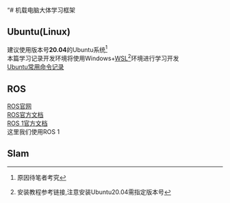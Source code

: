 “# 机载电脑大体学习框架
## Ubuntu(Linux)
建议使用版本号**20.04**的Ubuntu系统[^1]  
本篇学习记录开发环境将使用Windows+[WSL](https://learn.microsoft.com/zh-cn/windows/wsl/install)[^2]环境进行学习开发  
[Ubuntu常用命令记录](/机载电脑/Ubuntu常用命令.md)
## ROS
[ROS官网](https://www.ros.org/)  
[ROS官方文档](https://docs.ros.org/)  
[ROS 1官方文档](https://wiki.ros.org/noetic)  
这里我们使用ROS 1  
## Slam


[^1]:原因待笔者考究
[^2]:安装教程参考链接,注意安装Ubuntu20.04需指定版本号
